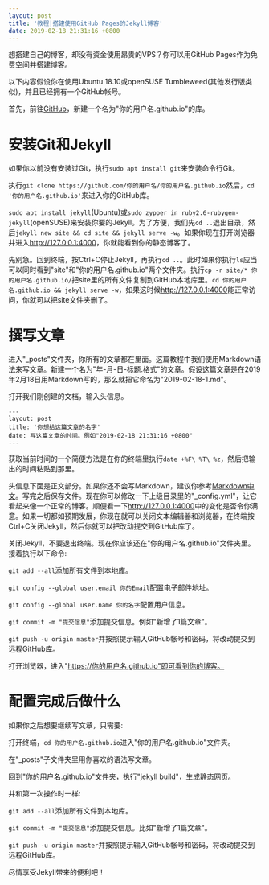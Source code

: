 ```yaml
---
layout: post
title: '教程|搭建使用GitHub Pages的Jekyll博客'
date: 2019-02-18 21:31:16 +0800
---
```

想搭建自己的博客，却没有资金使用昂贵的VPS？你可以用GitHub Pages作为免费空间并搭建博客。

以下内容假设你在使用Ubuntu 18.10或openSUSE Tumbleweed(其他发行版类似)，并且已经拥有一个GitHub帐号。

首先，前往[GitHub](https://github.com/)，新建一个名为"你的用户名.github.io"的库。

# 安装Git和Jekyll

如果你以前没有安装过Git，执行`sudo apt install git`来安装命令行Git。

执行`git clone https://github.com/你的用户名/你的用户名.github.io`然后，`cd '你的用户名.github.io'`来进入你的GitHub库。

`sudo apt install jekyll`(Ubuntu)或`sudo zypper in ruby2.6-rubygem-jekyll`(openSUSE)来安装你要的Jekyll。为了方便，我们先`cd ..`退出目录，然后`jekyll new site && cd site && jekyll serve -w`。如果你现在打开浏览器并进入<http://127.0.0.1:4000>，你就能看到你的静态博客了。

先别急。回到终端，按Ctrl+C停止Jekyll，再执行`cd ..`。此时如果你执行`ls`应当可以同时看到"site"和"你的用户名.github.io"两个文件夹。执行`cp -r site/* 你的用户名.github.io/`把site里的所有文件复制到GitHub本地库里。`cd 你的用户名.github.io && jekyll serve -w`，如果这时候<http://127.0.0.1:4000>能正常访问，你就可以把site文件夹删了。

# 撰写文章

进入"_posts"文件夹，你所有的文章都在里面。这篇教程中我们使用Markdown语法来写文章。新建一个名为"年-月-日-标题.格式"的文章。假设这篇文章是在2019年2月18日用Markdown写的，那么就把它命名为"2019-02-18-1.md"。

打开我们刚创建的文档，输入头信息。

```
---
layout: post
title: '你想给这篇文章的名字'
date: 写这篇文章的时间。例如"2019-02-18 21:31:16 +0800"
---
```

获取当前时间的一个简便方法是在你的终端里执行`date +%F\ %T\ %z`，然后把输出的时间粘贴到那里。

头信息下面是正文部分。如果你还不会写Markdown，建议你参考[Markdown中文](http://www.markdown.cn/)。写完之后保存文件。现在你可以修改一下上级目录里的"_config.yml"，让它看起来像一个正常的博客。顺便看一下<http://127.0.0.1:4000>中的变化是否令你满意。如果一切都如预期发展，你现在就可以关闭文本编辑器和浏览器，在终端按Ctrl+C关闭Jekyll，然后你就可以把改动提交到GitHub库了。

关闭Jekyll，不要退出终端。现在你应该还在"你的用户名.github.io"文件夹里。接着执行以下命令:

`git add --all`添加所有文件到本地库。

`git config --global user.email 你的Email`配置电子邮件地址。

`git config --global user.name 你的名字`配置用户信息。

`git commit -m "提交信息"`添加提交信息。例如"新增了1篇文章"。

`git push -u origin master`并按照提示输入GitHub帐号和密码，将改动提交到远程GitHub库。

打开浏览器，进入"https://你的用户名.github.io"即可看到你的博客。

# 配置完成后做什么

如果你之后想要继续写文章，只需要:

打开终端，`cd 你的用户名.github.io`进入"你的用户名.github.io"文件夹。

在"_posts"子文件夹里用你喜欢的语法写文章。

回到"你的用户名.github.io"文件夹，执行"jekyll build"，生成静态网页。

并和第一次操作时一样:

`git add --all`添加所有文件到本地库。

`git commit -m "提交信息"`添加提交信息。比如"新增了1篇文章"。

`git push -u origin master`并按照提示输入GitHub帐号和密码，将改动提交到远程GitHub库。

尽情享受Jekyll带来的便利吧！
